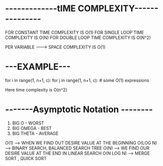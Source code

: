 # -------------tIME COMPLEXITY---------------

FOR CONSTANT TIME COMPLEXITY IS O(1)
FOR SINGLE LOOP TIME COMPLEXITY IS O(N)
FOR DOUBLE LOOP TIME COMPLEXITY IS O(N^2)

PER VARIABLE ---> SPACE COMPLEXITY IS O(1)

# ---EXAMPLE---
for i in range(1, n+1, c):
	for j in range(1, n+1, c):
		# some O(1) expressions


Here time complexity is O(n^2)


# -------Asymptotic Notation --------

1. BIG O - WORST
2. BIG OMEGA - BEST
3. BIG THETA - AVERAGE


O(1) --> WHEN WE FIND OUT DESIRE VALUE AT THE BEGINNING
O(LOG N) --> BINARY SEARCH, BALANCED SEARCH TREE
O(N) --> WE FIND OUR DESIRE VALUE AT THE END IN LINEAR SEARCH 
O(N LOG N) --> MERGE SORT , QUICK SORT
